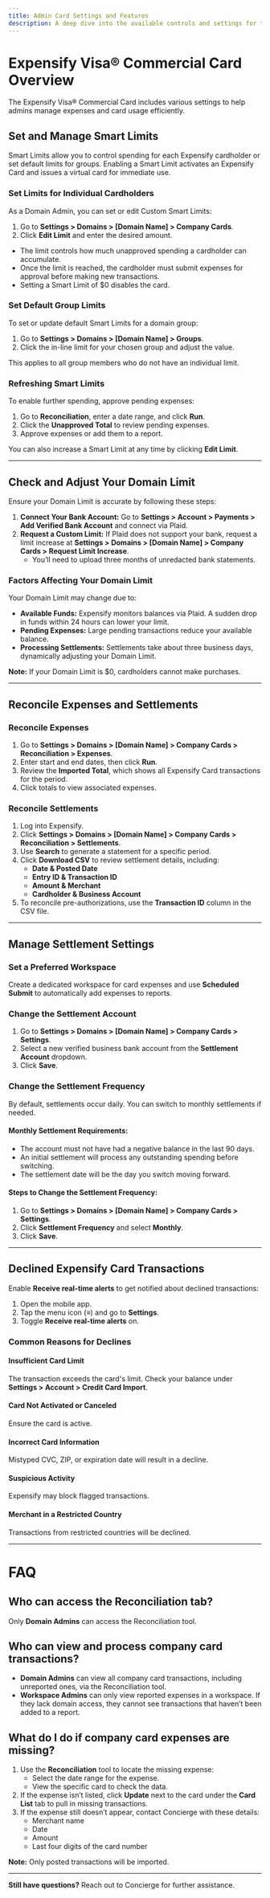 ```yaml
---
title: Admin Card Settings and Features
description: A deep dive into the available controls and settings for the Expensify Card.
---
```


# Expensify Visa® Commercial Card Overview
The Expensify Visa® Commercial Card includes various settings to help admins manage expenses and card usage efficiently.

## Set and Manage Smart Limits
Smart Limits allow you to control spending for each Expensify cardholder or set default limits for groups. Enabling a Smart Limit activates an Expensify Card and issues a virtual card for immediate use.

### Set Limits for Individual Cardholders
As a Domain Admin, you can set or edit Custom Smart Limits:
1. Go to **Settings > Domains > [Domain Name] > Company Cards**.
2. Click **Edit Limit** and enter the desired amount.

- The limit controls how much unapproved spending a cardholder can accumulate.
- Once the limit is reached, the cardholder must submit expenses for approval before making new transactions.
- Setting a Smart Limit of $0 disables the card.

### Set Default Group Limits
To set or update default Smart Limits for a domain group:
1. Go to **Settings > Domains > [Domain Name] > Groups**.
2. Click the in-line limit for your chosen group and adjust the value.

This applies to all group members who do not have an individual limit.

### Refreshing Smart Limits
To enable further spending, approve pending expenses:
1. Go to **Reconciliation**, enter a date range, and click **Run**.
2. Click the **Unapproved Total** to review pending expenses.
3. Approve expenses or add them to a report.

You can also increase a Smart Limit at any time by clicking **Edit Limit**.

---

## Check and Adjust Your Domain Limit
Ensure your Domain Limit is accurate by following these steps:

1. **Connect Your Bank Account:** Go to **Settings > Account > Payments > Add Verified Bank Account** and connect via Plaid.
2. **Request a Custom Limit:** If Plaid does not support your bank, request a limit increase at **Settings > Domains > [Domain Name] > Company Cards > Request Limit Increase**.
   - You’ll need to upload three months of unredacted bank statements.

### Factors Affecting Your Domain Limit
Your Domain Limit may change due to:
- **Available Funds:** Expensify monitors balances via Plaid. A sudden drop in funds within 24 hours can lower your limit.
- **Pending Expenses:** Large pending transactions reduce your available balance.
- **Processing Settlements:** Settlements take about three business days, dynamically adjusting your Domain Limit.

**Note:** If your Domain Limit is $0, cardholders cannot make purchases.

---

## Reconcile Expenses and Settlements
### Reconcile Expenses
1. Go to **Settings > Domains > [Domain Name] > Company Cards > Reconciliation > Expenses**.
2. Enter start and end dates, then click **Run**.
3. Review the **Imported Total**, which shows all Expensify Card transactions for the period.
4. Click totals to view associated expenses.

### Reconcile Settlements
1. Log into Expensify.
2. Click **Settings > Domains > [Domain Name] > Company Cards > Reconciliation > Settlements**.
3. Use **Search** to generate a statement for a specific period.
4. Click **Download CSV** to review settlement details, including:
   - **Date & Posted Date**
   - **Entry ID & Transaction ID**
   - **Amount & Merchant**
   - **Cardholder & Business Account**
5. To reconcile pre-authorizations, use the **Transaction ID** column in the CSV file.

---

## Manage Settlement Settings
### Set a Preferred Workspace
Create a dedicated workspace for card expenses and use **Scheduled Submit** to automatically add expenses to reports.

### Change the Settlement Account
1. Go to **Settings > Domains > [Domain Name] > Company Cards > Settings**.
2. Select a new verified business bank account from the **Settlement Account** dropdown.
3. Click **Save**.

### Change the Settlement Frequency
By default, settlements occur daily. You can switch to monthly settlements if needed.

#### Monthly Settlement Requirements:
- The account must not have had a negative balance in the last 90 days.
- An initial settlement will process any outstanding spending before switching.
- The settlement date will be the day you switch moving forward.

#### Steps to Change the Settlement Frequency:
1. Go to **Settings > Domains > [Domain Name] > Company Cards > Settings**.
2. Click **Settlement Frequency** and select **Monthly**.
3. Click **Save**.

---

## Declined Expensify Card Transactions
Enable **Receive real-time alerts** to get notified about declined transactions:
1. Open the mobile app.
2. Tap the menu icon (**≡**) and go to **Settings**.
3. Toggle **Receive real-time alerts** on.

### Common Reasons for Declines
#### Insufficient Card Limit
The transaction exceeds the card's limit. Check your balance under **Settings > Account > Credit Card Import**.

#### Card Not Activated or Canceled
Ensure the card is active.

#### Incorrect Card Information
Mistyped CVC, ZIP, or expiration date will result in a decline.

#### Suspicious Activity
Expensify may block flagged transactions.

#### Merchant in a Restricted Country
Transactions from restricted countries will be declined.

---

# FAQ

## Who can access the Reconciliation tab?
Only **Domain Admins** can access the Reconciliation tool.

## Who can view and process company card transactions?
- **Domain Admins** can view all company card transactions, including unreported ones, via the Reconciliation tool.
- **Workspace Admins** can only view reported expenses in a workspace. If they lack domain access, they cannot see transactions that haven’t been added to a report.

## What do I do if company card expenses are missing?
1. Use the **Reconciliation** tool to locate the missing expense:
   - Select the date range for the expense.
   - View the specific card to check the data.
2. If the expense isn’t listed, click **Update** next to the card under the **Card List** tab to pull in missing transactions.
3. If the expense still doesn’t appear, contact Concierge with these details:
   - Merchant name
   - Date
   - Amount
   - Last four digits of the card number

**Note:** Only posted transactions will be imported.

---

**Still have questions?** Reach out to Concierge for further assistance.
